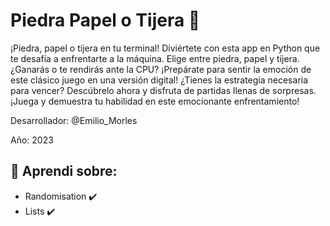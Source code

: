 # Piedra Papel o Tijera 👀

¡Piedra, papel o tijera en tu terminal! Diviértete con esta app en Python que te desafía a enfrentarte a la máquina. 
Elige entre piedra, papel y tijera. 
¿Ganarás o te rendirás ante la CPU? 
¡Prepárate para sentir la emoción de este clásico juego en una versión digital! 
¿Tienes la estrategia necesaria para vencer? 
Descúbrelo ahora y disfruta de partidas llenas de sorpresas. 
¡Juega y demuestra tu habilidad en este emocionante enfrentamiento!

Desarrollador: @Emilio_Morles

Año: 2023

##  🔸 Aprendi sobre:

- Randomisation ✔️
- Lists ✔️
